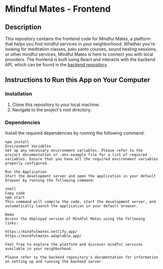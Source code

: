 # Mindful Mates - Frontend

## Description

This repository contains the frontend code for Mindful Mates, a platform that helps you find mindful services in your neighborhood. Whether you're looking for meditation classes, palo santo courses, sound healing sessions, or other mindful services, Mindful Mates is here to connect you with local providers. The frontend is built using React and interacts with the backend API, which can be found in the [backend repository](https://github.com/MindfulMates/backend).

## Instructions to Run this App on Your Computer

### Installation

1. Clone this repository to your local machine.
2. Navigate to the project's root directory.

### Dependencies

Install the required dependencies by running the following command:

```shell
npm install
Environment Variables
Set up any necessary environment variables. Please refer to the project documentation or .env.example file for a list of required variables. Ensure that you have all the required environment variables properly configured.

Run the Application
Start the development server and open the application in your default browser by running the following command:

shell
Copy code
npm start
This command will compile the code, start the development server, and automatically launch the application in your default browser.

Demo
Access the deployed version of Mindful Mates using the following links:

https://mindfulmates.netlify.app/
https://mindfulmates.adaptable.app/

Feel free to explore the platform and discover mindful services available in your neighborhood.

Please refer to the backend repository's documentation for information on setting up and running the backend server.
